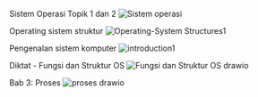 Sistem Operasi Topik 1 dan 2
![Sistem operasi](https://github.com/Rizal2828/SysOP24-3123521016/assets/160558552/88b09d0a-39cb-4c37-a2e7-6da00827963d)


Operating sistem struktur
![Operating-System Structures1](https://github.com/Rizal2828/SysOP24-3123521016/assets/160558552/3b87b3a7-ff1b-4fe0-a5b8-b4d431619540)


Pengenalan sistem komputer
![introduction1](https://github.com/Rizal2828/SysOP24-3123521016/assets/160558552/88727a5d-fb57-485b-b13c-72d2e009aca1)

Diktat - Fungsi dan Struktur OS
![Fungsi dan Struktur OS drawio](https://github.com/Rizal2828/SysOP24-3123521016/assets/160558552/ad4c538e-79f6-4422-9fc6-71ad6b984a4c)

Bab 3: Proses
![proses drawio](https://github.com/Rizal2828/SysOP24-3123521016/assets/160558552/bac2162a-2636-4ef6-b031-64f386e95763)


